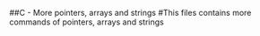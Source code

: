 ##C - More pointers, arrays and strings
#This files contains more commands of pointers, arrays and strings
